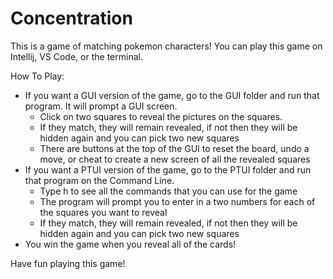 # Concentration

This is a game of matching pokemon characters! You can play this game on Intellij, VS Code, or the terminal. 

How To Play:
- If you want a GUI version of the game, go to the GUI folder and run that program. It will prompt a GUI screen.
  - Click on two squares to reveal the pictures on the squares.
  - If they match, they will remain revealed, if not then they will be hidden again and you can pick two new squares
  - There are buttons at the top of the GUI to reset the board, undo a move, or cheat to create a new screen of all the revealed squares
- If you want a PTUI version of the game, go to the PTUI folder and run that program on the Command Line.
  - Type h to see all the commands that you can use for the game
  - The program will prompt you to enter in a two numbers for each of the squares you want to reveal
  - If they match, they will remain revealed, if not then they will be hidden again and you can pick two new squares
- You win the game when you reveal all of the cards!

Have fun playing this game!
